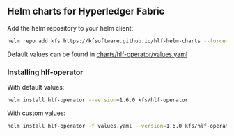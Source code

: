 ## Helm charts for Hyperledger Fabric

Add the helm repository to your helm client:
```bash
helm repo add kfs https://kfsoftware.github.io/hlf-helm-charts --force-update 
```

Default values can be found in [charts/hlf-operator/values.yaml](values.yaml)


### Installing hlf-operator

With default values:
```bash
helm install hlf-operator --version=1.6.0 kfs/hlf-operator
```

With custom values:
```bash
helm install hlf-operator -f values.yaml --version=1.6.0 kfs/hlf-operator
```

